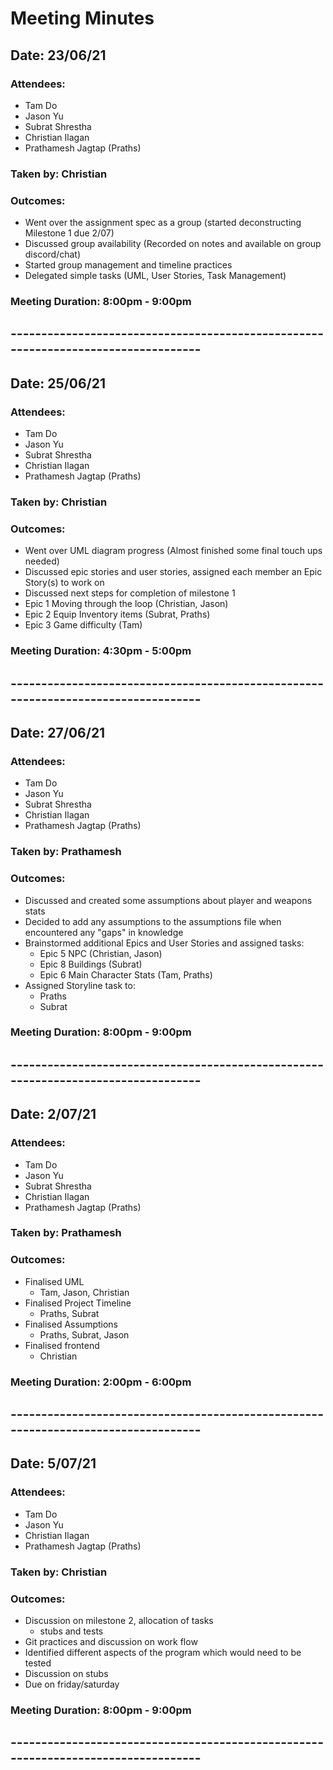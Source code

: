 # Meeting Minutes

## Date: 23/06/21

### Attendees:
- Tam Do
- Jason Yu
- Subrat Shrestha
- Christian Ilagan
- Prathamesh Jagtap (Praths)

### Taken by: Christian

### Outcomes:

- Went over the assignment spec as a group (started deconstructing Milestone 1 due 2/07)
- Discussed group availability (Recorded on notes and available on group discord/chat)
- Started group management and timeline practices
- Delegated simple tasks (UML, User Stories, Task Management)

### Meeting Duration: 8:00pm - 9:00pm

## ----------------------------------------------------------------------------------

## Date: 25/06/21

### Attendees:
- Tam Do
- Jason Yu
- Subrat Shrestha
- Christian Ilagan
- Prathamesh Jagtap (Praths)

### Taken by: Christian

### Outcomes:

- Went over UML diagram progress (Almost finished some final touch ups needed)
- Discussed epic stories and user stories, assigned each member an Epic Story(s) to work on
- Discussed next steps for completion of milestone 1
- Epic 1 Moving through the loop (Christian, Jason)
- Epic 2 Equip Inventory items (Subrat, Praths)
- Epic 3 Game difficulty (Tam)

### Meeting Duration: 4:30pm - 5:00pm

## ----------------------------------------------------------------------------------

## Date: 27/06/21

### Attendees:
- Tam Do
- Jason Yu
- Subrat Shrestha
- Christian Ilagan
- Prathamesh Jagtap (Praths)

### Taken by: Prathamesh

### Outcomes:

- Discussed and created some assumptions about player and weapons stats
- Decided to add any assumptions to the assumptions file when encountered any "gaps" in knowledge
- Brainstormed additional Epics and User Stories and assigned tasks:
    - Epic 5 NPC (Christian, Jason)
    - Epic 8 Buildings (Subrat)
    - Epic 6 Main Character Stats (Tam, Praths)
- Assigned Storyline task to:
    - Praths
    - Subrat

### Meeting Duration: 8:00pm - 9:00pm

## ----------------------------------------------------------------------------------

## Date: 2/07/21

### Attendees:
- Tam Do
- Jason Yu
- Subrat Shrestha
- Christian Ilagan
- Prathamesh Jagtap (Praths)

### Taken by: Prathamesh

### Outcomes:

- Finalised UML
    - Tam, Jason, Christian
- Finalised Project Timeline
    - Praths, Subrat
- Finalised Assumptions
    - Praths, Subrat, Jason
- Finalised frontend
    - Christian

### Meeting Duration: 2:00pm - 6:00pm

## ----------------------------------------------------------------------------------

## Date: 5/07/21

### Attendees:
- Tam Do
- Jason Yu
- Christian Ilagan
- Prathamesh Jagtap (Praths)

### Taken by: Christian

### Outcomes:

- Discussion on milestone 2, allocation of tasks
    - stubs and tests
- Git practices and discussion on work flow
- Identified different aspects of the program which would need to be tested
- Discussion on stubs
- Due on friday/saturday

### Meeting Duration: 8:00pm - 9:00pm

## ----------------------------------------------------------------------------------
